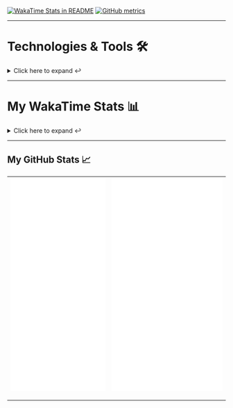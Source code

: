 [![WakaTime Stats in README](https://github.com/LOsioChico/LOsioChico/actions/workflows/waka.yml/badge.svg)](https://github.com/LOsioChico/LOsioChico/actions/workflows/waka.yml) [![GitHub metrics](https://github.com/LOsioChico/LOsioChico/actions/workflows/metrics.yml/badge.svg)](https://github.com/LOsioChico/LOsioChico/actions/workflows/metrics.yml)

---

# Technologies & Tools 🛠️

<details>
<summary>Click here to expand ↩️</summary>
<br>

## Programming Languages

[![HTML5](https://img.shields.io/badge/HTML5-E34F26?style=for-the-badge&logo=html5&logoColor=white)](https://developer.mozilla.org/en-US/docs/Web/HTML)
[![CSS3](https://img.shields.io/badge/CSS3-1572B6?style=for-the-badge&logo=css3&logoColor=white)](https://developer.mozilla.org/en-US/docs/Web/CSS)
[![JavaScript](https://img.shields.io/badge/JavaScript-F7DF1E?style=for-the-badge&logo=javascript&logoColor=black)](https://developer.mozilla.org/en-US/docs/Web/JavaScript)
[![TypeScript](https://img.shields.io/badge/TypeScript-007ACC?style=for-the-badge&logo=typescript&logoColor=white)](https://www.typescriptlang.org/)

## Web Development

[![React](https://img.shields.io/badge/React-%2361DAFB.svg?&style=for-the-badge&logo=react&logoColor=white)](https://reactjs.org/)
[![React Router Dom](https://img.shields.io/badge/React%20Router%20Dom-CA4245?style=for-the-badge&logo=react-router&logoColor=white)](https://reactrouter.com/)
[![Framer Motion](https://img.shields.io/badge/Framer%20Motion-000000?style=for-the-badge&logo=framer&logoColor=white)](https://www.framer.com/api/motion/)
[![React Query](https://img.shields.io/badge/React%20Query-FF4154?style=for-the-badge&logo=react&logoColor=white)](https://react-query.tanstack.com/)
![Zustand](https://img.shields.io/badge/zustand-%2320232a.svg?style=for-the-badge&logo=react&logoColor=%2361DAFB)

## Form Handling

[![React Hook Form](https://img.shields.io/badge/React%20Hook%20Form-0DAE8B?style=for-the-badge&logo=react-hook-form&logoColor=white)](https://react-hook-form.com/)
[![Zod](https://img.shields.io/badge/Zod-DF2935?style=for-the-badge&logo=typescript&logoColor=white)](https://github.com/colinhacks/zod)

## Web Development Tools

[![Vitest](https://img.shields.io/badge/Vitest-646CFF?style=for-the-badge&logo=vite&logoColor=white)](https://vitest.netlify.app/)
[![ESLint](https://img.shields.io/badge/ESLint-4B32C3?style=for-the-badge&logo=eslint&logoColor=white)](https://eslint.org/)
[![Prettier](https://img.shields.io/badge/Prettier-F7B93E?style=for-the-badge&logo=prettier&logoColor=black)](https://prettier.io/)
[![Tailwind CSS](https://img.shields.io/badge/Tailwind%20CSS-38B2AC?style=for-the-badge&logo=tailwind-css&logoColor=white)](https://tailwindcss.com/)

## Workflow Tools

[![Git](https://img.shields.io/badge/Git-F05032?style=for-the-badge&logo=git&logoColor=white)](https://git-scm.com/)
[![Visual Studio Code](https://img.shields.io/badge/Visual%20Studio%20Code-007ACC?style=for-the-badge&logo=visual-studio-code&logoColor=white)](https://code.visualstudio.com/)

</details>

---

# My WakaTime Stats 📊

<details>
<summary>Click here to expand ↩️</summary>
<br>

<!--START_SECTION:waka-->

![Code Time](http://img.shields.io/badge/Code%20Time-369%20hrs%2048%20mins-blue)

![Lines of code](https://img.shields.io/badge/From%20Hello%20World%20I%27ve%20Written-11.1%20thousand%20lines%20of%20code-blue)

**🐱 My GitHub Data**

> 📦 3.2 kB Used in GitHub's Storage
>
> 🏆 84 Contributions in the Year 2023
>
> 🚫 Not Opted to Hire
>
> 📜 7 Public Repositories
>
> 🔑 1 Private Repositories
>
> **I'm an Early 🐤**

```text
🌞 Morning                24 commits          ████████░░░░░░░░░░░░░░░░░   32.43 %
🌆 Daytime                19 commits          ██████░░░░░░░░░░░░░░░░░░░   25.68 %
🌃 Evening                26 commits          █████████░░░░░░░░░░░░░░░░   35.14 %
🌙 Night                  5 commits           ██░░░░░░░░░░░░░░░░░░░░░░░   06.76 %
```

📅 **I'm Most Productive on Thursday**

```text
Monday                   11 commits          ████░░░░░░░░░░░░░░░░░░░░░   14.86 %
Tuesday                  12 commits          ████░░░░░░░░░░░░░░░░░░░░░   16.22 %
Wednesday                14 commits          █████░░░░░░░░░░░░░░░░░░░░   18.92 %
Thursday                 17 commits          ██████░░░░░░░░░░░░░░░░░░░   22.97 %
Friday                   12 commits          ████░░░░░░░░░░░░░░░░░░░░░   16.22 %
Saturday                 5 commits           ██░░░░░░░░░░░░░░░░░░░░░░░   06.76 %
Sunday                   3 commits           █░░░░░░░░░░░░░░░░░░░░░░░░   04.05 %
```

📊 **This Week I Spent My Time On**

```text
💬 Programming Languages:
TypeScript               7 hrs 18 mins       ████████████████████░░░░░   78.01 %
JSON                     1 hr                ███░░░░░░░░░░░░░░░░░░░░░░   10.77 %
Other                    29 mins             █░░░░░░░░░░░░░░░░░░░░░░░░   05.23 %
YAML                     11 mins             █░░░░░░░░░░░░░░░░░░░░░░░░   02.01 %
CSS                      10 mins             ░░░░░░░░░░░░░░░░░░░░░░░░░   01.89 %
```

**I Mostly Code in JavaScript**

```text
JavaScript               7 repos             ██████████████████░░░░░░░   70.00 %
CSS                      2 repos             █████░░░░░░░░░░░░░░░░░░░░   20.00 %
TypeScript               1 repo              ██░░░░░░░░░░░░░░░░░░░░░░░   10.00 %
```

Last Updated on 27/05/2023 06:33:57 UTC

<!--END_SECTION:waka-->

## </details>

---

## My GitHub Stats 📈

| ![](./assets/metrics.svg) | ![](./assets/metrics2.svg) |
| ------------------------- | -------------------------- |

---
